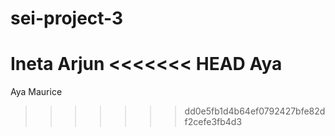 # sei-project-3

Ineta
Arjun
<<<<<<< HEAD
Aya
=======
Aya
Maurice
>>>>>>> dd0e5fb1d4b64ef0792427bfe82df2cefe3fb4d3
